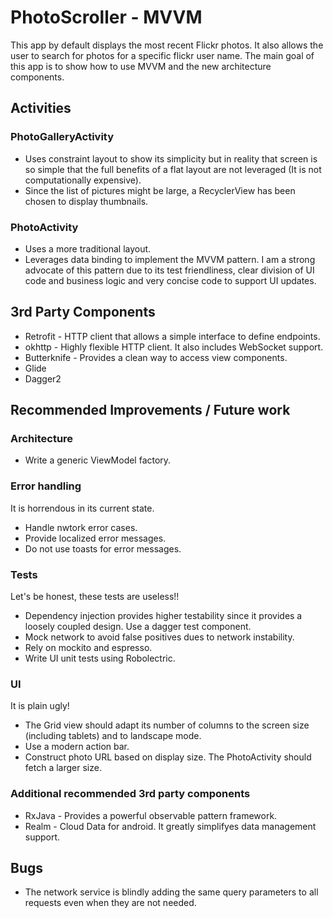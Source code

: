 # PhotoScroller - MVVM
This app by default displays the most recent Flickr photos. It also allows the user to search for photos for a specific flickr user name. The main goal of this app is to show how to use MVVM and the new architecture components.
## Activities
### PhotoGalleryActivity
* Uses constraint layout to show its simplicity but in reality that screen is so simple that the full benefits of a flat layout are not leveraged (It is not computationally expensive).
* Since the list of pictures might be large, a RecyclerView has been chosen to display thumbnails.

### PhotoActivity
* Uses a more traditional layout.
* Leverages data binding to implement the MVVM pattern. I am a strong advocate of this pattern due to its test friendliness, clear division of UI code and business logic and very concise code to support UI updates. 

## 3rd Party Components
* Retrofit - HTTP client that allows a simple interface to define endpoints. 
* okhttp - Highly flexible HTTP client. It also includes WebSocket support.
* Butterknife - Provides a clean way to access view components.
* Glide
* Dagger2

## Recommended Improvements / Future work
### Architecture
* Write a generic ViewModel factory.
### Error handling
It is horrendous in its current state.
* Handle nwtork error cases.
* Provide localized error messages.
* Do not use toasts for error messages.
### Tests
Let's be honest, these tests are useless!!
* Dependency injection provides higher testability since it provides a loosely coupled design. Use a dagger test component.
* Mock network to avoid false positives dues to network instability.
* Rely on mockito and espresso.
* Write UI unit tests using Robolectric.
### UI
It is plain ugly!
* The Grid view should adapt its number of columns to the screen size (including tablets) and to landscape mode.
* Use a modern action bar.
* Construct photo URL based on display size. The PhotoActivity should fetch a larger size.

### Additional recommended 3rd party components
* RxJava - Provides a powerful observable pattern framework.
* Realm - Cloud Data for android. It greatly simplifyes data management support.
## Bugs
* The network service is blindly adding the same query parameters to all requests even when they are not needed.
